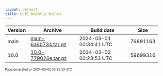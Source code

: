 ```yaml
---
layout: default
title: GLPI Nightly Builds
---
```


Version|Archive|Build date|Size
---|---|---|---
main|[main-6a6b734.tar.gz](main-6a6b734.tar.gz)|2024-03-01 00:34:41 UTC|76891163
10.0|[10.0-779020e.tar.gz](10.0-779020e.tar.gz)|2024-03-02 00:23:53 UTC|59699316

<font size="1">Page generated on 2024-03-02 00:23:53 UTC</font>
